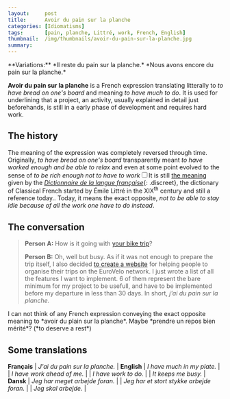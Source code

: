```yaml
---
layout:     post
title:      Avoir du pain sur la planche
categories: [Idiomatisms]
tags:       [pain, planche, Littré, work, French, English]
thumbnail:  /img/thumbnails/avoir-du-pain-sur-la-planche.jpg
summary:    
---
```


<aside>
  <p class='remark' markdown='1'>**Variations:** *Il reste du pain sur la planche.* *Nous avons encore du pain sur la planche.*</p>
</aside>

**Avoir du pain sur la planche** is a French expression translating litterally to *to have bread on one's board* and meaning *to have much to do*. It is used for underlining that a project, an activity, usually explained in detail just beforehands, is still in a early phase of development and requires hard work.

## The history

The meaning of the expression was completely reversed through time. Originally, *to have bread on one's board* transparently meant *to have worked enough and be able to relax* and even at some point evolved to the sense of *to be rich enough not to have to work*<label for="sn-littre" class="sidenote-number"></label><input type="checkbox" id="sn-littre"/><span class='sidenote'>It is still [the meaning](http://www.littre.org/definition/pain#var4) given by the [*Dictionnaire de la langue française*](https://fr.wikipedia.org/wiki/Dictionnaire_de_la_langue_fran%C3%A7aise){: .discreet}, the dictionary of Classical French started by Émile Littré in the XIX<sup>th</sup> century and still a reference today.</span>. Today, it means the exact opposite, *not to be able to stay idle because of all the work one have to do instead*.

## The conversation

> **Person A:** How is it going with [your bike trip](the-pilgrims-route)?
> 
> **Person B:** Oh, well but busy. As if it was not enough to prepare the trip itself, I also decided [to create a website](a-planner-for-the-pilgrims-route) for helping people to organise their trips on the EuroVelo network. I just wrote a list of all the features I want to implement. 6 of them represent the bare minimum for my project to be usefull, and have to be implemented before my departure in less than 30 days. In short, *j'ai du pain sur la planche.*

<aside>
  <p class='remark' markdown='1'>I can not think of any French expression conveying the exact opposite meaning to *avoir du plain sur la planche*. Maybe *prendre un repos bien mérité*? (*to deserve a rest*)</p>
</aside>

## Some translations

<div markdown='1'>

**Français** | *J'ai du pain sur la planche.* |
**English**  | *I have much in my plate.*     |
             | *I have work ahead of me.*     |
             | *I have work to do.*           |
             | *It keeps me busy.*            |
**Dansk**    | *Jeg har meget arbejde foran.* |
             | *Jeg har et stort stykke arbejde foran.* |
             | *Jeg skal arbejde.*            |

</div>